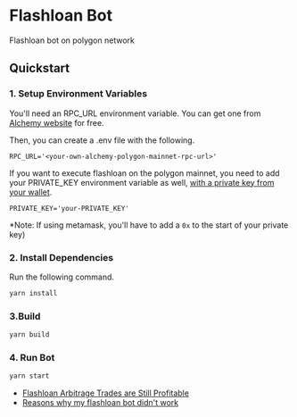 # Flashloan Bot

Flashloan bot on polygon network

## Quickstart

### 1. Setup Environment Variables

You'll need an RPC_URL environment variable. You can get one from [Alchemy website](https://alchemy.com/?r=33851811-6ecf-40c3-a36d-d0452dda8634) for free.

Then, you can create a .env file with the following.

```
RPC_URL='<your-own-alchemy-polygon-mainnet-rpc-url>'
```

If you want to execute flashloan on the polygon mainnet, you need to add your PRIVATE_KEY environment variable as well, [with a private key from your wallet](https://metamask.zendesk.com/hc/en-us/articles/360015289632-How-to-Export-an-Account-Private-Key).

```
PRIVATE_KEY='your-PRIVATE_KEY'
```

\*Note: If using metamask, you'll have to add a `0x` to the start of your private key)

### 2. Install Dependencies

Run the following command.

```bash
yarn install
```

### 3.Build

```bash
yarn build
```

### 4. Run Bot

```bash
yarn start
```

- [Flashloan Arbitrage Trades are Still Profitable](https://medium.com/coinmonks/flashloan-arbitrage-trades-are-still-profitable-28db937f1a43)
- [Reasons why my flashloan bot didn't work](https://youtu.be/JYKuNp4D2Ig)
